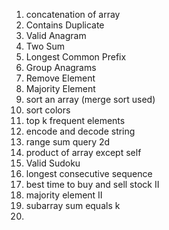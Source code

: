 1. concatenation of array
2. Contains Duplicate
3. Valid Anagram
4. Two Sum
5. Longest Common Prefix
6. Group Anagrams
7. Remove Element
8. Majority Element
9. sort an array (merge sort used)
10. sort colors
11. top k frequent elements
12. encode and decode string
13. range sum query 2d
14. product of array except self
15. Valid Sudoku
16. longest consecutive sequence
17. best time to buy and sell stock II
18. majority element II
19. subarray sum equals k
20. 